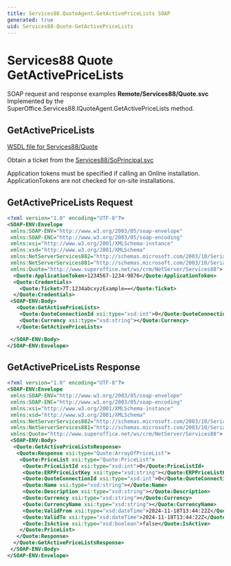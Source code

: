 ```yaml
---
title: Services88.QuoteAgent.GetActivePriceLists SOAP
generated: true
uid: Services88-Quote-GetActivePriceLists
---
```


# Services88 Quote GetActivePriceLists

SOAP request and response examples **Remote/Services88/Quote.svc**
Implemented by the <see cref="M:SuperOffice.Services88.IQuoteAgent.GetActivePriceLists">SuperOffice.Services88.IQuoteAgent.GetActivePriceLists</see> method.

## GetActivePriceLists





[WSDL file for Services88/Quote](../Services88-Quote.md)

Obtain a ticket from the [Services88/SoPrincipal.svc](../SoPrincipal/index.md)

Application tokens must be specified if calling an Online installation. ApplicationTokens are not checked for on-site installations.

## GetActivePriceLists Request

```xml
<?xml version="1.0" encoding="UTF-8"?>
<SOAP-ENV:Envelope
 xmlns:SOAP-ENV="http://www.w3.org/2003/05/soap-envelope"
 xmlns:SOAP-ENC="http://www.w3.org/2003/05/soap-encoding"
 xmlns:xsi="http://www.w3.org/2001/XMLSchema-instance"
 xmlns:xsd="http://www.w3.org/2001/XMLSchema"
 xmlns:NetServerServices882="http://schemas.microsoft.com/2003/10/Serialization/Arrays"
 xmlns:NetServerServices881="http://schemas.microsoft.com/2003/10/Serialization/"
 xmlns:Quote="http://www.superoffice.net/ws/crm/NetServer/Services88">
  <Quote:ApplicationToken>1234567-1234-9876</Quote:ApplicationToken>
  <Quote:Credentials>
    <Quote:Ticket>7T:1234abcxyzExample==</Quote:Ticket>
  </Quote:Credentials>
 <SOAP-ENV:Body>
   <Quote:GetActivePriceLists>
    <Quote:QuoteConnectionId xsi:type="xsd:int">0</Quote:QuoteConnectionId>
    <Quote:Currency xsi:type="xsd:string"></Quote:Currency>
   </Quote:GetActivePriceLists>

 </SOAP-ENV:Body>
</SOAP-ENV:Envelope>

```


## GetActivePriceLists Response

```xml
<?xml version="1.0" encoding="UTF-8"?>
<SOAP-ENV:Envelope
 xmlns:SOAP-ENV="http://www.w3.org/2003/05/soap-envelope"
 xmlns:SOAP-ENC="http://www.w3.org/2003/05/soap-encoding"
 xmlns:xsi="http://www.w3.org/2001/XMLSchema-instance"
 xmlns:xsd="http://www.w3.org/2001/XMLSchema"
 xmlns:NetServerServices882="http://schemas.microsoft.com/2003/10/Serialization/Arrays"
 xmlns:NetServerServices881="http://schemas.microsoft.com/2003/10/Serialization/"
 xmlns:Quote="http://www.superoffice.net/ws/crm/NetServer/Services88">
 <SOAP-ENV:Body>
  <Quote:GetActivePriceListsResponse>
   <Quote:Response xsi:type="Quote:ArrayOfPriceList">
    <Quote:PriceList xsi:type="Quote:PriceList">
     <Quote:PriceListId xsi:type="xsd:int">0</Quote:PriceListId>
     <Quote:ERPPriceListKey xsi:type="xsd:string"></Quote:ERPPriceListKey>
     <Quote:QuoteConnectionId xsi:type="xsd:int">0</Quote:QuoteConnectionId>
     <Quote:Name xsi:type="xsd:string"></Quote:Name>
     <Quote:Description xsi:type="xsd:string"></Quote:Description>
     <Quote:Currency xsi:type="xsd:string"></Quote:Currency>
     <Quote:CurrencyName xsi:type="xsd:string"></Quote:CurrencyName>
     <Quote:ValidFrom xsi:type="xsd:dateTime">2024-11-18T13:44:22Z</Quote:ValidFrom>
     <Quote:ValidTo xsi:type="xsd:dateTime">2024-11-18T13:44:22Z</Quote:ValidTo>
     <Quote:IsActive xsi:type="xsd:boolean">false</Quote:IsActive>
    </Quote:PriceList>
   </Quote:Response>
  </Quote:GetActivePriceListsResponse>
 </SOAP-ENV:Body>
</SOAP-ENV:Envelope>

```

